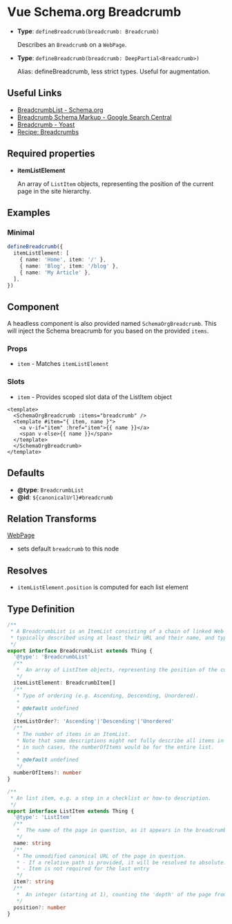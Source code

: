 # Vue Schema.org Breadcrumb

- **Type**: `defineBreadcrumb(breadcrumb: Breadcrumb)`

  Describes an `Breadcrumb` on a `WebPage`.

- **Type**: `defineBreadcrumb(breadcrumb: DeepPartial<Breadcrumb>)`

  Alias: defineBreadcrumb, less strict types. Useful for augmentation.

## Useful Links

- [BreadcrumbList - Schema.org ](https://schema.org/BreadcrumbList)
- [Breadcrumb Schema Markup - Google Search Central](https://developers.google.com/search/docs/advanced/structured-data/breadcrumb)
- [Breadcrumb - Yoast](https://developer.yoast.com/features/schema/pieces/breadcrumb)
- [Recipe: Breadcrumbs](/guide/recipes/breadcrumbs)

## Required properties

- **itemListElement**

  An array of `ListItem` objects, representing the position of the current page in the site hierarchy.

## Examples

### Minimal

```ts
defineBreadcrumb({
  itemListElement: [
    { name: 'Home', item: '/' },
    { name: 'Blog', item: '/blog' },
    { name: 'My Article' },
  ],
})
```

## Component

A headless component is also provided named `SchemaOrgBreadcrumb`. This will inject
the Schema breacrumb for you based on the provided `items`.

### Props

- `item` - Matches `itemListElement`

### Slots

- `item` - Provides scoped slot data of the ListItem object

```vue
<template>
  <SchemaOrgBreadcrumb :items="breadcrumb" />
  <template #item="{ item, name }">
    <a v-if="item" :href="item">{{ name }}</a>
    <span v-else>{{ name }}</span>
  </template>
  </SchemaOrgBreadcrumb>
</template>
```

## Defaults

- **@type**: `BreadcrumbList`
- **@id**: `${canonicalUrl}#breadcrumb`

## Relation Transforms

[WebPage](/schema/webpage)

- sets default `breadcrumb` to this node

## Resolves

- `itemListElement.position` is computed for each list element


## Type Definition

```ts
/**
 * A BreadcrumbList is an ItemList consisting of a chain of linked Web pages,
 * typically described using at least their URL and their name, and typically ending with the current page.
 */
export interface BreadcrumbList extends Thing {
  '@type': 'BreadcrumbList'
  /**
   *  An array of ListItem objects, representing the position of the current page in the site hierarchy.
   */
  itemListElement: BreadcrumbItem[]
  /**
   * Type of ordering (e.g. Ascending, Descending, Unordered).
   *
   * @default undefined
   */
  itemListOrder?: 'Ascending'|'Descending'|'Unordered'
  /**
   * The number of items in an ItemList.
   * Note that some descriptions might not fully describe all items in a list (e.g., multi-page pagination);
   * in such cases, the numberOfItems would be for the entire list.
   *
   * @default undefined
   */
  numberOfItems?: number
}

/**
 * An list item, e.g. a step in a checklist or how-to description.
 */
export interface ListItem extends Thing {
  '@type': 'ListItem'
  /**
   *  The name of the page in question, as it appears in the breadcrumb navigation.
   */
  name: string
  /**
   * The unmodified canonical URL of the page in question.
   * - If a relative path is provided, it will be resolved to absolute.
   * - Item is not required for the last entry
   */
  item?: string
  /**
   *  An integer (starting at 1), counting the 'depth' of the page from (including) the homepage.
   */
  position?: number
}
```
